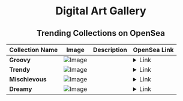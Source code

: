 <div align="center">

# Digital Art Gallery

## Trending Collections on OpenSea

| Collection Name                       | Image                                                                                     | Description                       | OpenSea Link                                                                                          |
|---------------------------------------|-------------------------------------------------------------------------------------------|-----------------------------------|--------------------------------------------------------------------------------------------------------|
| **Groovy** | ![Image](https://i.seadn.io/s/raw/files/6dcb1c905ddf29da188cb8f22b93684d.jpg?w=500&auto=format?w=200&auto=format) |  | <details><summary>Link</summary>[Groovy](https://opensea.io/collection/groovy-1461)</details> |
| **Trendy** | ![Image](https://i.seadn.io/s/raw/files/768adc3996c7aed6b79ea77a9aa187ad.jpg?w=500&auto=format?w=200&auto=format) |  | <details><summary>Link</summary>[Trendy](https://opensea.io/collection/trendy-1389)</details> |
| **Mischievous** | ![Image](https://i.seadn.io/s/raw/files/48e490160457b1534ca5cc5d268416f5.jpg?w=500&auto=format?w=200&auto=format) |  | <details><summary>Link</summary>[Mischievous](https://opensea.io/collection/mischievous-1378)</details> |
| **Dreamy** | ![Image](https://i.seadn.io/s/raw/files/73b00ce9a2ded1e251840233dddad978.jpg?w=500&auto=format?w=200&auto=format) |  | <details><summary>Link</summary>[Dreamy](https://opensea.io/collection/dreamy-1533)</details> |

</div>